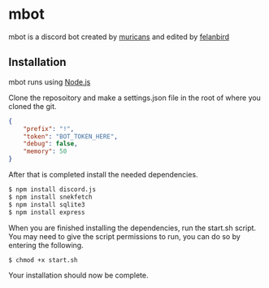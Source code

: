 # mbot
<!--- [![Build Status](https://travis-ci.org/muricans/mbot.svg?branch=master)](https://travis-ci.org/muricans/mbot) -->
<!--- commented out for now -->

mbot is a discord bot created by [muricans](https://www.twitch.tv/muricanslol)
and edited by [felanbird](https://www.twitch.tv/felanbird)

## Installation
mbot runs using [Node.js](https://nodejs.org/)

Clone the reposoitory and make a settings.json file in the root of where you cloned the git.

```json
{
    "prefix": "!",
    "token": "BOT_TOKEN_HERE",
    "debug": false,
    "memory": 50
}
```

After that is completed install the needed dependencies.

```sh
$ npm install discord.js
$ npm install snekfetch
$ npm install sqlite3
$ npm install express
```
When you are finished installing the dependencies, run the start.sh script.
You may need to give the script permissions to run, you can do so by entering the following.

```sh
$ chmod +x start.sh
```

Your installation should now be complete.
